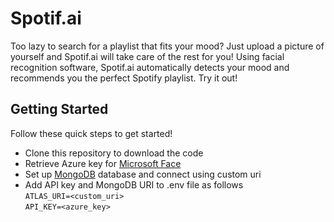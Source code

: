 # Spotif.ai
Too lazy to search for a playlist that fits your mood? Just upload a picture of yourself and Spotif.ai will take care of the rest for you! Using facial recognition software, 
Spotif.ai automatically detects your mood and recommends you the perfect Spotify playlist. Try it out!
## Getting Started
Follow these quick steps to get started!
- Clone this repository to download the code
- Retrieve Azure key for [Microsoft Face](https://azure.microsoft.com/en-us/services/cognitive-services/face/)
- Set up [MongoDB](https://www.mongodb.com/) database and connect using custom uri
- Add API key and MongoDB URI to .env file as follows\
  ``ATLAS_URI=<custom_uri>``\
  ``API_KEY=<azure_key>``

